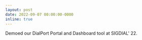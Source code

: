 ```yaml
---
layout: post
date: 2022-09-07 00:00:00-0000
inline: true
---
```


Demoed our DialPort Portal and Dashboard tool at SIGDIAL' 22.